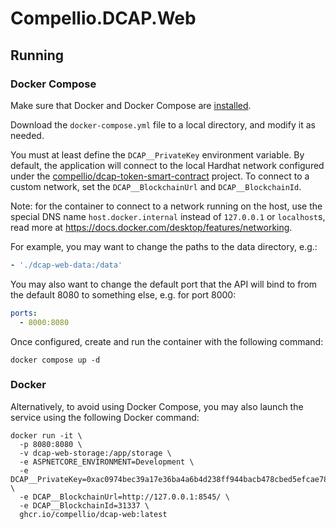 # Compellio.DCAP.Web

## Running

### Docker Compose

Make sure that Docker and Docker Compose are [installed](https://docs.docker.com/engine/install/). 

Download the `docker-compose.yml` file to a local directory, and modify it as needed. 

You must at least define the `DCAP__PrivateKey` environment variable. By default, the application will connect to the local Hardhat network configured under the [compellio/dcap-token-smart-contract](https://github.com/compellio/dcap-token-smart-contract) project. To connect to a custom network, set the `DCAP__BlockchainUrl` and `DCAP__BlockchainId`.

Note: for the container to connect to a network running on the host, use the special DNS name `host.docker.internal` instead of `127.0.0.1` or `localhost`s, read more at <https://docs.docker.com/desktop/features/networking>.

For example, you may want to change the paths to the data directory, e.g.:

```yaml
- './dcap-web-data:/data'
```

You may also want to change the default port that the API will bind to from the default 8080 to something else, e.g. for port 8000:

```yaml
ports:
  - 8000:8080
```

Once configured, create and run the container with the following command:

```shell
docker compose up -d
```

### Docker

Alternatively, to avoid using Docker Compose, you may also launch the service using the following Docker command:

```shell
docker run -it \
  -p 8080:8080 \
  -v dcap-web-storage:/app/storage \
  -e ASPNETCORE_ENVIRONMENT=Development \
  -e DCAP__PrivateKey=0xac0974bec39a17e36ba4a6b4d238ff944bacb478cbed5efcae784d7bf4f2ff80 \
  -e DCAP__BlockchainUrl=http://127.0.0.1:8545/ \
  -e DCAP__BlockchainId=31337 \
  ghcr.io/compellio/dcap-web:latest
```
